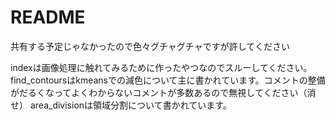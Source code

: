 # README

共有する予定じゃなかったので色々グチャグチャですが許してください

indexは画像処理に触れてみるために作ったやつなのでスルーしてください。
find_contoursはkmeansでの減色について主に書かれています。コメントの整備がだるくなってよくわからないコメントが多数あるので無視してください（消せ）
area_divisionは領域分割について書かれています。
